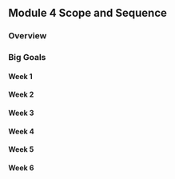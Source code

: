 ## Module 4 Scope and Sequence

### Overview

### Big Goals

#### Week 1

#### Week 2

#### Week 3

#### Week 4

#### Week 5

#### Week 6
